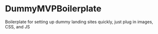 # DummyMVPBoilerplate
Boilerplate for setting up dummy landing sites quickly, just plug in images, CSS, and JS
